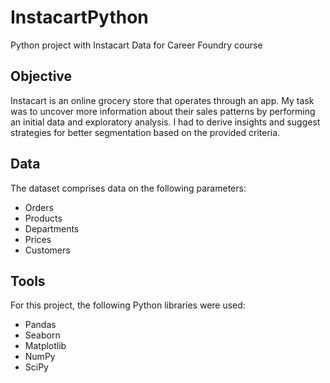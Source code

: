 # InstacartPython
Python project with Instacart Data for Career Foundry course

## Objective
Instacart is an online grocery store that operates through an app. My task was to uncover more information about their sales patterns by performing an initial data and exploratory analysis. I had to derive insights and suggest strategies for better segmentation based on the provided criteria.

## Data
The dataset comprises data on the following parameters:
+ Orders
+ Products
+ Departments
+ Prices
+ Customers
  
## Tools
For this project, the following Python libraries were used:
+ Pandas
+ Seaborn
+ Matplotlib
+ NumPy
+ SciPy

